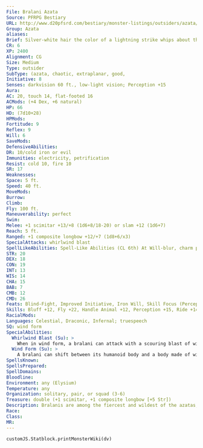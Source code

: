 ```yaml
---
File: Bralani Azata
Source: PFRPG Bestiary
URL: http://www.d20pfsrd.com/bestiary/monster-listings/outsiders/azata/bralani
Group: Azata
aliases: 
Brief: Silver-white hair the color of a lightning strike whips about this poised elf-like archer, his eyes swirling with vibrant colors.
CR: 6
XP: 2400
Alignment: CG
Size: Medium
Type: outsider
SubType: (azata, chaotic, extraplanar, good,
Initiative: 8
Senses: darkvision 60 ft., low-light vision; Perception +15
Aura: 
AC: 20, touch 14, flat-footed 16
ACMods: (+4 Dex, +6 natural)
HP: 66
HD: (7d10+28)
HPMods: 
Fortitude: 9
Reflex: 9
Will: 6
SaveMods: 
DefensiveAbilities: 
DR: 10/cold iron or evil
Immunities: electricity, petrification
Resist: cold 10, fire 10
SR: 17
Weaknesses: 
Space: 5 ft.
Speed: 40 ft.
MoveMods: 
Burrow: 
Climb: 
Fly: 100 ft.
Maneuverability: perfect
Swim: 
Melee: +1 scimitar +13/+8 (1d6+8/18-20) or slam +12 (1d6+7)
Reach: 5 ft.
Ranged: +1 composite longbow +12/+7 (1d8+6/x3)
SpecialAttacks: whirlwind blast
SpellLikeAbilities: Spell-Like Abilities (CL 6th) At Will-blur, charm person (DC 13), gust of wind (DC 14), mirror image, wind wall 2/day-lightning bolt (DC 15), cure serious wounds
STR: 20
DEX: 18
CON: 19
INT: 13
WIS: 14
CHA: 15
BAB: 7
CMB: 12
CMD: 26
Feats: Blind-Fight, Improved Initiative, Iron Will, Skill Focus (Perception)
Skills: Bluff +12, Fly +22, Handle Animal +12, Perception +15, Ride +14, Sense Motive +12, Stealth +14
RacialMods: 
Languages: Celestial, Draconic, Infernal; truespeech
SQ: wind form
SpecialAbilities:
  Whirlwind Blast (Su): >
    When in wind form, a bralani can attack with a scouring blast of wind, dealing 3d6 points of damage in a 20-foot line (Reflex DC 17 half ). The save DC is Constitution-based.
  Wind Form (Su): >
    A bralani can shift between its humanoid body and a body made of wind and mist as a standard action. In humanoid form, it cannot fly or use its whirlwind blast. In wind form, it functions as if under the effects of a wind walk spell. It can make slam attacks and use spelllike abilities in either form. A bralani remains in one form until it chooses to assume its other form. A change in form cannot be dispelled, nor does the bralani revert to any particular form when killed (both shapes are its true form). A true seeing spell reveals both forms simultaneously.
SpellsKnown: 
SpellsPrepared: 
SpellDomains: 
Bloodline: 
Environment: any (Elysium)
Temperature: any
Organization: solitary, pair, or squad (3-6)
Treasure: double (+1 scimitar, +1 composite longbow [+5 Str])
Description: Bralanis are among the fiercest and wildest of the azatas, living from moment to moment and always on the lookout for chances to test their skill in battle. In addition to their elf-like forms, they can take the shape of whirlwinds of dust, snow, or sand. In the mortal realm, they are often mistaken for djinn. They delight in violent weather, not for the destructive qualities of such events, but for the intensity and energy, and many tales describe bralani as spirits who laugh as they sail amid the strongest storms. Bralanis do not need to eat, but they enjoy doing so. Most prefer elven food, fiery human dishes, and spiced wine. Because of their similarities to elementals and fey, they sometimes act as intermediaries between mortals, elementals, and fey, though they prefer to arrange temporary truces that allow the interested parties to conduct their own negotiations on neutral ground. When taking the role of mediators-or whenever else such opportunities present themselves-bralani are quick to suggest friendly competitions or games to end disputes and enjoy creating challenges or complicated contests to test both physical and mental mortal prowess.
Race: 
Class: 
MR: 
---
```

```dataviewjs
customJS.Statblock.printMonsterWiki(dv)
```

